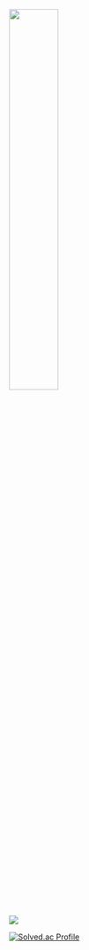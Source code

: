 

<a href="s">
  <img src="https://github-readme-stats.vercel.app/api?username=minsung1386&theme=tokyonight&show_icons=true" width="42%" />
</a>
<br/>
<a href="s">  
  <img src="https://github-readme-stats.vercel.app/api/top-langs/?username=minsung1386&exclude_repo=minsung1386.github.io&layout=compact&theme=tokyonight" />
</a>

[![Solved.ac Profile](http://mazassumnida.wtf/api/v2/generate_badge?boj=denfor123)](https://solved.ac/denfor123/)

<!--
**minsung1386/minsung1386** is a ✨ _special_ ✨ repository because its `README.md` (this file) appears on your GitHub profile.

Here are some ideas to get you started:

- 🔭 I’m currently working on ...
- 🌱 I’m currently learning ...
- 👯 I’m looking to collaborate on ...
- 🤔 I’m looking for help with ...
- 💬 Ask me about ...
- 📫 How to reach me: ...
- 😄 Pronouns: ...
- ⚡ Fun fact: ...
-->
